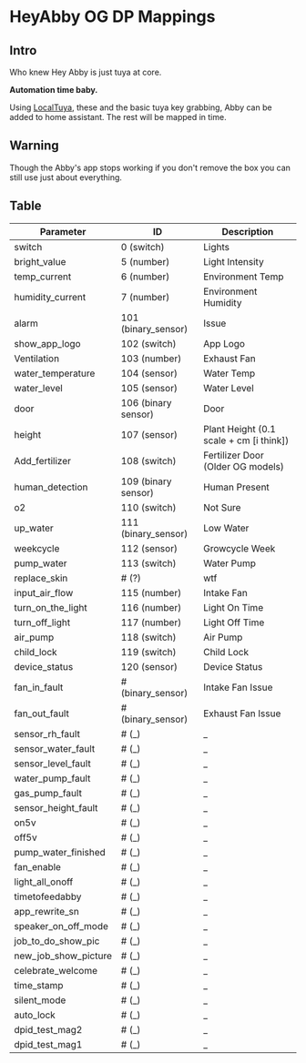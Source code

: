 # HeyAbby OG DP Mappings

## Intro

Who knew Hey Abby is just tuya at core.

**Automation time baby.**

Using [LocalTuya](https://github.com/rospogrigio/localtuya), these and the basic tuya key grabbing, Abby can be added to home assistant. The rest will be mapped in time.

## Warning

Though the Abby's app stops working if you don't remove the box you can still use just about everything.

## Table

| Parameter              | ID                | Description                                |
|------------------------|-------------------|--------------------------------------------|
| switch                 | 0 (switch)        | Lights                                     |
| bright_value           | 5 (number)        | Light Intensity                            |
| temp_current           | 6 (number)        | Environment Temp                           |
| humidity_current       | 7 (number)        | Environment Humidity                       |
| alarm                  | 101 (binary_sensor) | Issue                                     |
| show_app_logo          | 102 (switch)      | App Logo                                   |
| Ventilation            | 103 (number)      | Exhaust Fan                                |
| water_temperature      | 104 (sensor)      | Water Temp                                 |
| water_level            | 105 (sensor)      | Water Level                                |
| door                   | 106 (binary sensor) | Door                                      |
| height                 | 107 (sensor)      | Plant Height (0.1 scale + cm [i think])    |
| Add_fertilizer         | 108 (switch)      | Fertilizer Door (Older OG models)          |
| human_detection        | 109 (binary sensor) | Human Present                             |
| o2                     | 110 (switch)      | Not Sure                                   |
| up_water               | 111 (binary_sensor) | Low Water                                 |
| weekcycle              | 112 (sensor)      | Growcycle Week                             |
| pump_water             | 113 (switch)      | Water Pump                                 |
| replace_skin           | # (?)             | wtf                                        |
| input_air_flow         | 115 (number)      | Intake Fan                                 |
| turn_on_the_light      | 116 (number)      | Light On Time                              |
| turn_off_light         | 117 (number)      | Light Off Time                             |
| air_pump               | 118 (switch)      | Air Pump                                   |
| child_lock             | 119 (switch)      | Child Lock                                 |
| device_status          | 120 (sensor)      | Device Status                              |
| fan_in_fault           | # (binary_sensor) | Intake Fan Issue                           |
| fan_out_fault          | # (binary_sensor) | Exhaust Fan Issue                          |
| sensor_rh_fault        | # (_)             | _                                          |
| sensor_water_fault     | # (_)             | _                                          |
| sensor_level_fault     | # (_)             | _                                          |
| water_pump_fault       | # (_)             | _                                          |
| gas_pump_fault         | # (_)             | _                                          |
| sensor_height_fault    | # (_)             | _                                          |
| on5v                   | # (_)             | _                                          |
| off5v                  | # (_)             | _                                          |
| pump_water_finished    | # (_)             | _                                          |
| fan_enable             | # (_)             | _                                          |
| light_all_onoff        | # (_)             | _                                          |
| timetofeedabby         | # (_)             | _                                          |
| app_rewrite_sn         | # (_)             | _                                          |
| speaker_on_off_mode    | # (_)             | _                                          |
| job_to_do_show_pic     | # (_)             | _                                          |
| new_job_show_picture   | # (_)             | _                                          |
| celebrate_welcome      | # (_)             | _                                          |
| time_stamp             | # (_)             | _                                          |
| silent_mode            | # (_)             | _                                          |
| auto_lock              | # (_)             | _                                          |
| dpid_test_mag2         | # (_)             | _                                          |
| dpid_test_mag1         | # (_)             | _                                          |
